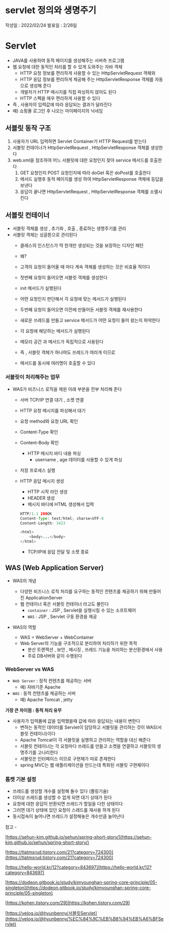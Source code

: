 # servlet 정의와 생명주기
작성일 : 2022/02/24 
발표일 : 2/26일



# Servlet

- JAVA를 사용하여 동적 페이지를 생성해주는 서버측 프로그램
- 웹 요청에 대한 동적인 처리를 할 수 있게 도와주는 자바 객체
    - HTTP 요청 정보를 편리하게 사용할 수 있는 HttpServletRequest  객체와
    - HTTP 응답 정보를 편리하게 제공해 주는 HttpServletResponse 객체를 자동으로 생성해 준다
    - 개발자가 HTTP 메시지를 직접 파싱하지 않아도 된다
    - HTTP 스펙을 매우 편리하게 사용할 수 있다
- 즉 , 사용자의 입력값에 따라 응답되는 결과가 달라진다
- 예) 쇼핑몰 로그인 후 나오는 마이페이지의 닉네임

## 서블릿 동작 구조

1. 사용자가 URL 입력하면 Servlet Container가 HTTP Request를 받는다
2. 서블릿 컨테이너가 HttpServletRequest , HttpServletResponse 객체를 생성한다
3. web.xml을 참조하여 어느 서블릿에 대한 요청인지 찾아 service 메서드를 호출한다
    1. GET 요청인지 POST 요청인지에 따라 doGet 혹은 doPost를 호출한다
    2. 메서드 실행후 동적 페이지를 생성 하여 HttpServletResponse 객체에 등답을 보낸다
    3. 응답이 끝나면 HttpServletRequest , HttpServletResponse 객체를 소멸시킨다
    

## 서블릿 컨테이너

- 서블릿 객체를 생성 , 초기화 , 호출 , 종료하는 생명주기를 관리
- 서블릿 객체는 싱글톤으로 관리된다
    - 클래스의 인스턴스가 딱 한개만 생성되는 것을 보장하는 디자인 패턴
    - 왜?
    - 고객의 요청이 들어올 때 마다 계속 객체를 생성하는 것은 비효율 적이다
    
    - 첫번째 요청이 들어오면 서블릿 객체를 생성한다
    - init 메서드가 실행된다
    - 어떤 요청인지 판단해서 각 요청에 맞는 메서드가 실행된다
    - 두번째 요청이 들어오면 이전에 만들어둔 서블릿 객체를 재사용한다
    - 새로운 쓰레드를 만들고 service 메서드가 어떤 요청이 들어 왔는지 파악한다
    - 각 요청에 해당하는 메서드가 실행된다
    - 메모리 공간 과 메서드가 독립적으로 사용된다
    - 즉 , 서블릿 객체가 하나여도 쓰레드가 여러개 이므로
    - 메서드를 동시에 여러명이 호출할 수 있다
    

### 서블릿이 처리해주는 업무

- WAS가 비즈니스 로직을 제왼 아래 부분을 전부 처리해 준다
    - 서버 TCP/IP 연결 대기 , 소켓 연결
    - HTTP 요청 메시지를 파싱해서 대기
    - 요청 method와 요청 URL 확인
    - Content-Type 확인
    - Content-Body 확인
        - HTTP 메시지 바디 내용 파싱
            - username , age 데이터를 사용할 수 있게 파싱
    - 저장 프로세스 실행
    - HTTP 응답 메시지 생성
        - HTTP 시작 라인 생성
        - HEADER 생성
        - 메시지 바디에 HTML 생성해서 입력
        
        ```java
        HTTP/1.1 200OK
        Content-Type: text/html; charse=UTF-8
        Content-Length: 3423
        
        <html>
        	<body>...</body>
        </html>
        ```
        
        - TCP/IP에 응답 전달 및 소켓 종료
    

## WAS (Web Application Server)

- WAS의 개념
    - 다양한 비즈니스 로직 처리를 요구하는 동적인 컨텐츠를 제공하기 위해 만들어진 ApplicationServer
    - 웹 컨테이너 혹은 서블릿 컨테이너 라고도 불린다
        - `container` : JSP , Servlet을 실행시킬 수 있는 소프트웨어
        - `WAS` : JSP , Servlet 구동 환경을 제공

- WAS의 역할
    - WAS = WebServer + WebContainer
    - Web Server의 기능을 구조적으로 분리하여 처리하기 위한 목적
        - 분산 트랜잭션 , 보안 , 메시징 , 쓰레드 기능을 처리하는 분산환경에서 사용
        - 주로 DB서버와 같이 수행된다
        

### WebServer vs WAS

- `Web Server` : 정적 컨텐츠를 제공하는 서버
    - 예) 자바기준 Apache
- `WAS` : 동적 컨텐츠를 제공하는 서버
    - 예) Apache Tomcat , jetty

**가장 큰 차이점 : 동적 처리 유무**

- 사용자가 입력폼에 값을 입력했을때 값에 따라 응답되는 내용이 변한다
    - 변하는 동적인 데이터를 Servlet이 담당하고 서블릿을 관리하는 것이 WAS(서블릿 컨테이너)이다
    - Apache Tomcat이 각 서블릿을 실행하고 관리하는 역할을 대신 해준다
    - 서블릿 컨테이너는 각 요청마다 쓰레드를 만들고 소켓을 연결하고 서블릿의 생명주기를 고나리한다
    - 서블릿은 인터페이스 이므로 구현체가 따로 존재한다
    - spring MVC는 웹 애플리케이션을 만드는데 특화된 서블릿 구현체이다
    

### 톰켓 기본 설정

- 쓰레드를 생성할 개수를 설정해 둘수 있다 (풀링기술)
- 더이상 쓰레드를 생성할 수 없게 되면 대기 상태가 된다
- 요청에 대한 응답이 반환되면 쓰레드가 할일을 다한 상태이다
- 그러면 대기 상태에 있던 요청이 스레드를 재사용 하게 된다
- 동시접속이 늘어나면 쓰레드가 설정해놓은 개수만큼 늘어난다

참고 - 

[https://sehun-kim.github.io/sehun/spring-short-story/](https://sehun-kim.github.io/sehun/spring-short-story/)

[https://tlatmsrud.tistory.com/21?category=724300](https://tlatmsrud.tistory.com/21?category=724300)

[https://hello-world.kr/12?category=843697](https://hello-world.kr/12?category=843697)

[https://dodeon.gitbook.io/study/kimyounghan-spring-core-principle/05-singleton](https://dodeon.gitbook.io/study/kimyounghan-spring-core-principle/05-singleton)

[https://kohen.tistory.com/29](https://kohen.tistory.com/29)

[https://velog.io/@hyunbenny/서블릿Servlet](https://velog.io/@hyunbenny/%EC%84%9C%EB%B8%94%EB%A6%BFServlet)
